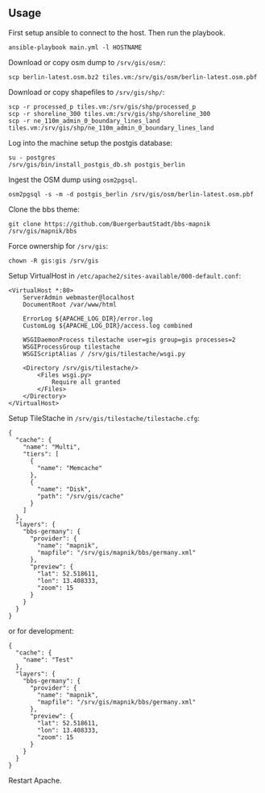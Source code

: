 Usage
-----

First setup ansible to connect to the host. Then run the playbook.

```
ansible-playbook main.yml -l HOSTNAME
```

Download or copy osm dump to `/srv/gis/osm/`:

```
scp berlin-latest.osm.bz2 tiles.vm:/srv/gis/osm/berlin-latest.osm.pbf
```

Download or copy shapefiles to `/srv/gis/shp/`:

```
scp -r processed_p tiles.vm:/srv/gis/shp/processed_p
scp -r shoreline_300 tiles.vm:/srv/gis/shp/shoreline_300
scp -r ne_110m_admin_0_boundary_lines_land tiles.vm:/srv/gis/shp/ne_110m_admin_0_boundary_lines_land
```

Log into the machine setup the postgis database:

```
su - postgres
/srv/gis/bin/install_postgis_db.sh postgis_berlin
```

Ingest the OSM dump using `osm2pgsql`.

```
osm2pgsql -s -m -d postgis_berlin /srv/gis/osm/berlin-latest.osm.pbf
```

Clone the bbs theme:

```
git clone https://github.com/BuergerbautStadt/bbs-mapnik /srv/gis/mapnik/bbs
```

Force ownership for `/srv/gis`:

```
chown -R gis:gis /srv/gis
```

Setup VirtualHost in `/etc/apache2/sites-available/000-default.conf`:

```
<VirtualHost *:80>
    ServerAdmin webmaster@localhost
    DocumentRoot /var/www/html

    ErrorLog ${APACHE_LOG_DIR}/error.log
    CustomLog ${APACHE_LOG_DIR}/access.log combined

    WSGIDaemonProcess tilestache user=gis group=gis processes=2
    WSGIProcessGroup tilestache
    WSGIScriptAlias / /srv/gis/tilestache/wsgi.py

    <Directory /srv/gis/tilestache/>
        <Files wsgi.py>
            Require all granted
        </Files>
    </Directory>
</VirtualHost>
```

Setup TileStache in `/srv/gis/tilestache/tilestache.cfg`:

```
{
  "cache": {
    "name": "Multi",
    "tiers": [
      {
        "name": "Memcache"
      },
      {
        "name": "Disk",
        "path": "/srv/gis/cache"
      }
    ]
  },
  "layers": {
    "bbs-germany": {
      "provider": {
        "name": "mapnik",
        "mapfile": "/srv/gis/mapnik/bbs/germany.xml"
      },
      "preview": {
        "lat": 52.518611,
        "lon": 13.408333,
        "zoom": 15
      }
    }
  }
}
```

or for development:

```
{
  "cache": {
    "name": "Test"
  },
  "layers": {
    "bbs-germany": {
      "provider": {
        "name": "mapnik",
        "mapfile": "/srv/gis/mapnik/bbs/germany.xml"
      },
      "preview": {
        "lat": 52.518611,
        "lon": 13.408333,
        "zoom": 15
      }
    }
  }
}

```

Restart Apache.
